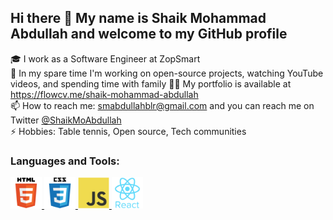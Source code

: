 ## Hi there 👋 My name is Shaik Mohammad Abdullah and welcome to my GitHub profile

🎓 I work as a Software Engineer at ZopSmart    
🔭 In my spare time I'm working on open-source projects, watching YouTube videos, and spending time with family
👨‍💻 My portfolio is available at https://flowcv.me/shaik-mohammad-abdullah   
📫 How to reach me: smabdullahblr@gmail.com and you can reach me on Twitter [@ShaikMoAbdullah](https://twitter.com/ShaikMoAbdullah)<br>
⚡ Hobbies: Table tennis, Open source, Tech communities

<h3 align="left">Languages and Tools:</h3>
<p align="left"> 
  <a href="https://www.w3.org/html/" target="_blank"> <img src="https://raw.githubusercontent.com/devicons/devicon/master/icons/html5/html5-original-wordmark.svg" alt="html5" width="50" height="50"/> </a>  
  <a href="https://www.w3schools.com/css/" target="_blank"> <img src="https://raw.githubusercontent.com/devicons/devicon/master/icons/css3/css3-original-wordmark.svg" alt="css3" width="50" height="50"/> </a> 
  <a href="https://developer.mozilla.org/en-US/docs/Web/JavaScript" target="_blank"> <img src="https://raw.githubusercontent.com/devicons/devicon/master/icons/javascript/javascript-original.svg" alt="javascript" width="50" height="50"/> </a> 
  <a href="https://reactjs.org/" target="_blank"> <img src="https://raw.githubusercontent.com/devicons/devicon/master/icons/react/react-original-wordmark.svg" alt="react" width="50" height="50"/> </a>
</p>
